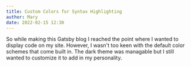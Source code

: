 ```yaml
---
title: Custom Colors for Syntax Highlighting
author: Mary
date: 2022-02-15 12:30
---
```


So while making this Gatsby blog I reached the point where I wanted to display code on my site. However, I wasn't too keen with the default color schemes that come built in. The dark theme was managable but I still wanted to customize it to add in my personality.
